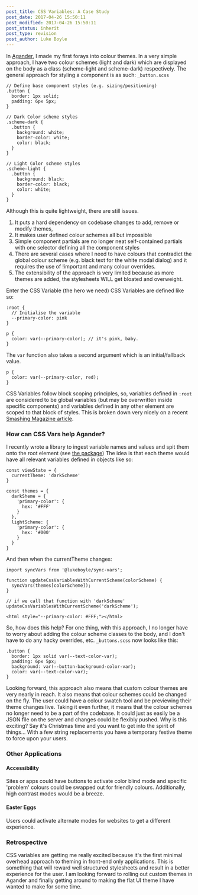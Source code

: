 ```yaml
---
post_title: CSS Variables: A Case Study 
post_date: 2017-04-26 15:50:11         
post_modified: 2017-04-26 15:50:11         
post_status: inherit                     
post_type: revision                    
post_author: Luke Boyle                  
---
```


In [Agander](https://agander.io), I made my first forays into colour themes. In a very simple approach, I have two colour schemes (light and dark) which are displayed on the body as a class (scheme-light and scheme-dark) respectively. The general approach for styling a component is as such: `_button.scss`

    // Define base component styles (e.g. sizing/positioning)
    .button {
      border: 1px solid;
      padding: 6px 5px;
    }

    // Dark Color scheme styles
    .scheme-dark {
      .button {
        background: white;
        border-color: white;
        color: black;
      }
    }

    // Light Color scheme styles
    .scheme-light {
      .button {
        background: black;
        border-color: black;
        color: white;
      }
    }

Although this is quite lightweight, there are still issues.

1.  It puts a hard dependency on codebase changes to add, remove or modify themes,
2.  It makes user defined colour schemes all but impossible
3.  Simple component partials are no longer neat self-contained partials with one selector defining all the component styles
4.  There are several cases where I need to have colours that contradict the global colour scheme (e.g. black text for the white modal dialog) and it requires the use of !important and many colour overrides.
5.  The extensibility of the approach is very limited because as more themes are added, the stylesheets WILL get bloated and overweight.

Enter the CSS Variable (the hero we need) CSS Variables are defined like so:

    :root {
      // Initialise the variable
      --primary-color: pink
    }

    p {
      color: var(--primary-color); // it's pink, baby.
    }

The `var` function also takes a second argument which is an initial/fallback value.

    p {
      color: var(--primary-color, red);
    }

CSS Variables follow block scoping principles, so, variables defined in `:root` are considered to be global variables (but may be overwritten inside specific components) and variables defined in any other element are scoped to that block of styles. This is broken down very nicely on a recent [Smashing Magazine article](https://www.smashingmagazine.com/2017/04/start-using-css-custom-properties/#scope-and-inheritance).

### How can CSS Vars help Agander?

I recently wrote a library to ingest variable names and values and spit them onto the root element (see [the package](https://www.npmjs.com/package/@lukeboyle/sync-vars)) The idea is that each theme would have all relevant variables defined in objects like so:

    const viewState = {
      currentTheme: 'darkScheme'
    }

    const themes = {
      darkSheme = {
        'primary-color': {
          hex: '#FFF'
        }
      },
      lightScheme: {
        'primary-color': {
          hex: '#000'
        }
      }
    }

And then when the currentTheme changes:

    import syncVars from '@lukeboyle/sync-vars';

    function updateCssVariablesWithCurrentScheme(colorScheme) {
      syncVars(themes[colorScheme]);
    }

    // if we call that function with 'darkScheme'
    updateCssVariablesWithCurrentScheme('darkScheme');

    <html style="--primary-color: #FFF;"></html>

So, how does this help? For one thing, with this approach, I no longer have to worry about adding the colour scheme classes to the body, and I don't have to do any hacky overrides, etc. `_buttons.scss` now looks like this:

    .button {
      border: 1px solid var(--text-color-var);
      padding: 6px 5px;
      background: var(--button-background-color-var);
      color: var(--text-color-var);
    }

Looking forward, this approach also means that custom colour themes are very nearly in reach. It also means that colour schemes could be changed on the fly. The user could have a colour swatch tool and be previewing their theme changes live. Taking it even further, it means that the colour schemes no longer need to be a part of the codebase. It could just as easily be a JSON file on the server and changes could be flexibly pushed. Why is this exciting? Say it's Christmas time and you want to get into the spirit of things... With a few string replacements you have a temporary festive theme to force upon your users.

### Other Applications

#### Accessibility

Sites or apps could have buttons to activate color blind mode and specific 'problem' colours could be swapped out for friendly colours. Additionally, high contrast modes would be a breeze.

#### Easter Eggs

Users could activate alternate modes for websites to get a different experience.

### Retrospective

CSS variables are getting me really excited because it's the first minimal overhead approach to theming in front-end only applications. This is something that will reward well structured stylesheets and result in a better experience for the user. I am looking forward to rolling out custom themes in Agander and finally getting around to making the flat UI theme I have wanted to make for some time.
